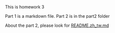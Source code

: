 This is homework 3

Part 1 is a markdown file.
Part 2 is in the part2 folder

About the part 2, please look for [README.zh_tw.md](./README.zh_tw.md)

